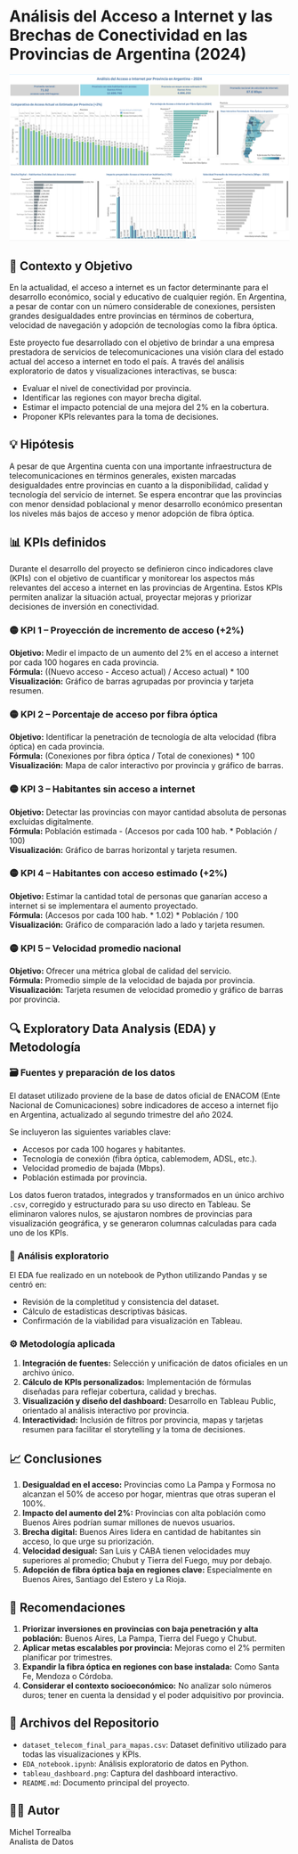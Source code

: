 # Análisis del Acceso a Internet y las Brechas de Conectividad en las Provincias de Argentina (2024)

![Dashboard del Proyecto](tableau_dashboard.png)

## 🧠 Contexto y Objetivo

En la actualidad, el acceso a internet es un factor determinante para el desarrollo económico, social y educativo de cualquier región. En Argentina, a pesar de contar con un número considerable de conexiones, persisten grandes desigualdades entre provincias en términos de cobertura, velocidad de navegación y adopción de tecnologías como la fibra óptica.

Este proyecto fue desarrollado con el objetivo de brindar a una empresa prestadora de servicios de telecomunicaciones una visión clara del estado actual del acceso a internet en todo el país. A través del análisis exploratorio de datos y visualizaciones interactivas, se busca:

- Evaluar el nivel de conectividad por provincia.
- Identificar las regiones con mayor brecha digital.
- Estimar el impacto potencial de una mejora del 2% en la cobertura.
- Proponer KPIs relevantes para la toma de decisiones.

## 💡 Hipótesis

A pesar de que Argentina cuenta con una importante infraestructura de telecomunicaciones en términos generales, existen marcadas desigualdades entre provincias en cuanto a la disponibilidad, calidad y tecnología del servicio de internet. Se espera encontrar que las provincias con menor densidad poblacional y menor desarrollo económico presentan los niveles más bajos de acceso y menor adopción de fibra óptica.

## 📊 KPIs definidos

Durante el desarrollo del proyecto se definieron cinco indicadores clave (KPIs) con el objetivo de cuantificar y monitorear los aspectos más relevantes del acceso a internet en las provincias de Argentina. Estos KPIs permiten analizar la situación actual, proyectar mejoras y priorizar decisiones de inversión en conectividad.

### 🟡 KPI 1 – Proyección de incremento de acceso (+2%)
**Objetivo:** Medir el impacto de un aumento del 2% en el acceso a internet por cada 100 hogares en cada provincia.  
**Fórmula:** ((Nuevo acceso - Acceso actual) / Acceso actual) * 100  
**Visualización:** Gráfico de barras agrupadas por provincia y tarjeta resumen.

### 🟡 KPI 2 – Porcentaje de acceso por fibra óptica
**Objetivo:** Identificar la penetración de tecnología de alta velocidad (fibra óptica) en cada provincia.  
**Fórmula:** (Conexiones por fibra óptica / Total de conexiones) * 100  
**Visualización:** Mapa de calor interactivo por provincia y gráfico de barras.

### 🟡 KPI 3 – Habitantes sin acceso a internet
**Objetivo:** Detectar las provincias con mayor cantidad absoluta de personas excluidas digitalmente.  
**Fórmula:** Población estimada - (Accesos por cada 100 hab. * Población / 100)  
**Visualización:** Gráfico de barras horizontal y tarjeta resumen.

### 🟡 KPI 4 – Habitantes con acceso estimado (+2%)
**Objetivo:** Estimar la cantidad total de personas que ganarían acceso a internet si se implementara el aumento proyectado.  
**Fórmula:** (Accesos por cada 100 hab. * 1.02) * Población / 100  
**Visualización:** Gráfico de comparación lado a lado y tarjeta resumen.

### 🟡 KPI 5 – Velocidad promedio nacional
**Objetivo:** Ofrecer una métrica global de calidad del servicio.  
**Fórmula:** Promedio simple de la velocidad de bajada por provincia.  
**Visualización:** Tarjeta resumen de velocidad promedio y gráfico de barras por provincia.

## 🔍 Exploratory Data Analysis (EDA) y Metodología

### 🗃️ Fuentes y preparación de los datos

El dataset utilizado proviene de la base de datos oficial de ENACOM (Ente Nacional de Comunicaciones) sobre indicadores de acceso a internet fijo en Argentina, actualizado al segundo trimestre del año 2024.

Se incluyeron las siguientes variables clave:

- Accesos por cada 100 hogares y habitantes.
- Tecnología de conexión (fibra óptica, cablemodem, ADSL, etc.).
- Velocidad promedio de bajada (Mbps).
- Población estimada por provincia.

Los datos fueron tratados, integrados y transformados en un único archivo `.csv`, corregido y estructurado para su uso directo en Tableau. Se eliminaron valores nulos, se ajustaron nombres de provincias para visualización geográfica, y se generaron columnas calculadas para cada uno de los KPIs.

### 🧪 Análisis exploratorio

El EDA fue realizado en un notebook de Python utilizando Pandas y se centró en:

- Revisión de la completitud y consistencia del dataset.
- Cálculo de estadísticas descriptivas básicas.
- Confirmación de la viabilidad para visualización en Tableau.

### ⚙️ Metodología aplicada

1. **Integración de fuentes:** Selección y unificación de datos oficiales en un archivo único.
2. **Cálculo de KPIs personalizados:** Implementación de fórmulas diseñadas para reflejar cobertura, calidad y brechas.
3. **Visualización y diseño del dashboard:** Desarrollo en Tableau Public, orientado al análisis interactivo por provincia.
4. **Interactividad:** Inclusión de filtros por provincia, mapas y tarjetas resumen para facilitar el storytelling y la toma de decisiones.

## 📈 Conclusiones

1. **Desigualdad en el acceso:** Provincias como La Pampa y Formosa no alcanzan el 50% de acceso por hogar, mientras que otras superan el 100%.
2. **Impacto del aumento del 2%:** Provincias con alta población como Buenos Aires podrían sumar millones de nuevos usuarios.
3. **Brecha digital:** Buenos Aires lidera en cantidad de habitantes sin acceso, lo que urge su priorización.
4. **Velocidad desigual:** San Luis y CABA tienen velocidades muy superiores al promedio; Chubut y Tierra del Fuego, muy por debajo.
5. **Adopción de fibra óptica baja en regiones clave:** Especialmente en Buenos Aires, Santiago del Estero y La Rioja.

## 📝 Recomendaciones

1. **Priorizar inversiones en provincias con baja penetración y alta población:** Buenos Aires, La Pampa, Tierra del Fuego y Chubut.
2. **Aplicar metas escalables por provincia:** Mejoras como el 2% permiten planificar por trimestres.
3. **Expandir la fibra óptica en regiones con base instalada:** Como Santa Fe, Mendoza o Córdoba.
4. **Considerar el contexto socioeconómico:** No analizar solo números duros; tener en cuenta la densidad y el poder adquisitivo por provincia.

## 📂 Archivos del Repositorio

- `dataset_telecom_final_para_mapas.csv`: Dataset definitivo utilizado para todas las visualizaciones y KPIs.
- `EDA_notebook.ipynb`: Análisis exploratorio de datos en Python.
- `tableau_dashboard.png`: Captura del dashboard interactivo.
- `README.md`: Documento principal del proyecto.

## 👨‍💻 Autor

Michel Torrealba  
Analista de Datos
